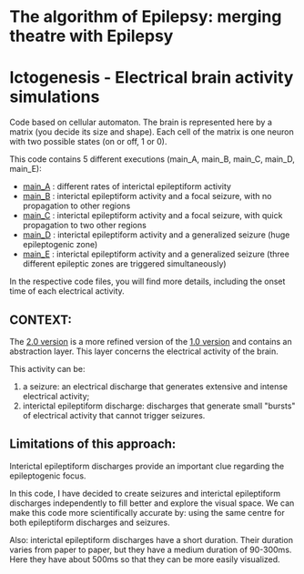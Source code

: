 # The algorithm of Epilepsy: merging theatre with Epilepsy
# Ictogenesis - Electrical brain activity simulations

Code based on cellular automaton.
The brain is represented here by a matrix (you decide its size and shape). Each cell of the matrix is one neuron with two possible states (on or off, 1 or 0).


This code contains 5 different executions (main_A, main_B, main_C, main_D, main_E):
  - [main_A](/Ictogenesis/Version_2/main_A.py) : different rates of interictal epileptiform activity
  - [main_B](/Ictogenesis/Version_2/main_B.py) : interictal epileptiform activity and a focal seizure, with no propagation to other regions
  - [main_C](/Ictogenesis/Version_2/main_C.py) : interictal epileptiform activity and a focal seizure, with quick propagation to two other regions
  - [main_D](/Ictogenesis/Version_2/main_D.py) : interictal epileptiform activity and a generalized seizure (huge epileptogenic zone)
  - [main_E](/Ictogenesis/Version_2/main_E.py) : interictal epileptiform activity and a generalized seizure (three different epileptic zones are triggered simultaneously)
  
In the respective code files, you will find more details, including the onset time of each electrical activity.



## CONTEXT:

 The [2.0 version](/Ictogenesis/Version_2/) is a more refined version of the [1.0 version](/Ictogenesis/Version_1/) and contains an abstraction layer.
 This layer concerns the electrical activity of the brain.
 
 This activity can be:
  1. a seizure: an electrical discharge that generates extensive and intense electrical activity;
  2. interictal epileptiform discharge: discharges that generate small "bursts" of electrical activity that cannot trigger seizures.
                
   
 ## Limitations of this approach:
       
   Interictal epileptiform discharges provide an important clue regarding the epileptogenic focus.
            
   In this code, I have decided to create seizures and interictal epileptiform discharges independently to fill better and explore the visual space.
   We can make this code more scientifically accurate by:
                  using the same centre for both epileptiform discharges and seizures.
            
        
   Also: interictal epileptiform discharges have a short duration.
          Their duration varies from paper to paper, but they have a medium duration of 90-300ms.
          Here they have about 500ms so that they can be more easily visualized. 
